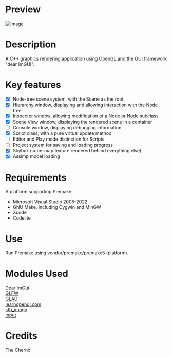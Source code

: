 # Preview
![image](https://github.com/user-attachments/assets/abf166eb-b493-4e20-9b9b-3dea4e6647ad)

# Description
A C++ graphics rendering application using OpenGL and the GUI framework "dear ImGUI".

# Key features
- [x] Node-tree scene system, with the Scene as the root  
- [x] Hierarchy window, displaying and allowing interaction with the Node tree  
- [x] Inspector window, allowing modification of a Node or Node subclass  
- [x] Scene View window, displaying the rendered scene in a container  
- [ ] Console window, displaying debugging information  
- [x] Script class, with a pure virtual update method  
- [ ] Editor and Play mode distinction for Scripts
- [ ] Project system for saving and loading progress  
- [x] Skybox (cube-map texture rendered behind everything else)  
- [x] Assimp model loading    

# Requirements
A platform supporting Premake: 
- Microsoft Visual Studio 2005-2022  
- GNU Make, including Cygwin and MinGW  
- Xcode  
- Codelite

# Use
Run Premake using vendor/premake/premake5 (platform).

# Modules Used
[Dear ImGui](https://github.com/ocornut/imgui)  
[GLFW](https://github.com/glfw/glfw)  
[GLAD](https://github.com/Dav1dde/glad)  
[learnopengl.com](https://learnopengl.com/)  
[stb_image](https://github.com/nothings/stb/blob/master/stb_image.h)  
[Input](https://stackoverflow.com/questions/55573238/how-do-i-do-a-proper-input-class-in-glfw-for-a-game-engine)  

# Credits
The Cherno
